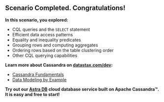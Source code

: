 ## Scenario Completed. Congratulations!

**In this scenario, you explored:**

* CQL queries and the `SELECT` statement 
* Efficient data access patterns 
* Equality and inequality predicates 
* Grouping rows and computing aggregates
* Ordering rows based on the table clustering order 
* Other CQL querying capabilities

**Learn more about Cassandra on [datastax.com/dev](https://datastax.com/dev):**

* [Cassandra Fundamentals](https://datastax.com/learn/cassandra-fundamentals)
* [Data Modeling by Example](https://www.datastax.com/learn/data-modeling-by-example)


**Try out our [Astra DB](https://astra.datastax.com/register?utm_source=devplay&utm_medium=katapod&utm_campaign=cassandra-fundamentals) cloud database service built on Apache Cassandra™. It is easy and free to start!**
